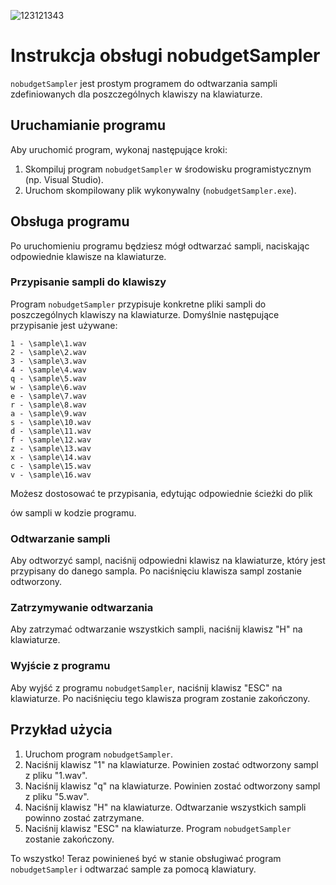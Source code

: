 ![123121343](https://github.com/cichyhere/nobudgetSampler/assets/84254704/2ef6889d-74de-4dc5-a18c-3d574b8ff460)
# Instrukcja obsługi nobudgetSampler

`nobudgetSampler` jest prostym programem do odtwarzania sampli zdefiniowanych dla poszczególnych klawiszy na klawiaturze.

## Uruchamianie programu

Aby uruchomić program, wykonaj następujące kroki:

1. Skompiluj program `nobudgetSampler` w środowisku programistycznym (np. Visual Studio).
2. Uruchom skompilowany plik wykonywalny (`nobudgetSampler.exe`).

## Obsługa programu

Po uruchomieniu programu będziesz mógł odtwarzać sampli, naciskając odpowiednie klawisze na klawiaturze.

### Przypisanie sampli do klawiszy

Program `nobudgetSampler` przypisuje konkretne pliki sampli do poszczególnych klawiszy na klawiaturze. Domyślnie następujące przypisanie jest używane:

```
1 - \sample\1.wav
2 - \sample\2.wav
3 - \sample\3.wav
4 - \sample\4.wav
q - \sample\5.wav
w - \sample\6.wav
e - \sample\7.wav
r - \sample\8.wav
a - \sample\9.wav
s - \sample\10.wav
d - \sample\11.wav
f - \sample\12.wav
z - \sample\13.wav
x - \sample\14.wav
c - \sample\15.wav
v - \sample\16.wav
```

Możesz dostosować te przypisania, edytując odpowiednie ścieżki do plik

ów sampli w kodzie programu.

### Odtwarzanie sampli

Aby odtworzyć sampl, naciśnij odpowiedni klawisz na klawiaturze, który jest przypisany do danego sampla. Po naciśnięciu klawisza sampl zostanie odtworzony.

### Zatrzymywanie odtwarzania

Aby zatrzymać odtwarzanie wszystkich sampli, naciśnij klawisz "H" na klawiaturze.

### Wyjście z programu

Aby wyjść z programu `nobudgetSampler`, naciśnij klawisz "ESC" na klawiaturze. Po naciśnięciu tego klawisza program zostanie zakończony.

## Przykład użycia

1. Uruchom program `nobudgetSampler`.
2. Naciśnij klawisz "1" na klawiaturze. Powinien zostać odtworzony sampl z pliku "1.wav".
3. Naciśnij klawisz "q" na klawiaturze. Powinien zostać odtworzony sampl z pliku "5.wav".
4. Naciśnij klawisz "H" na klawiaturze. Odtwarzanie wszystkich sampli powinno zostać zatrzymane.
5. Naciśnij klawisz "ESC" na klawiaturze. Program `nobudgetSampler` zostanie zakończony.

To wszystko! Teraz powinieneś być w stanie obsługiwać program `nobudgetSampler` i odtwarzać sample za pomocą klawiatury.
